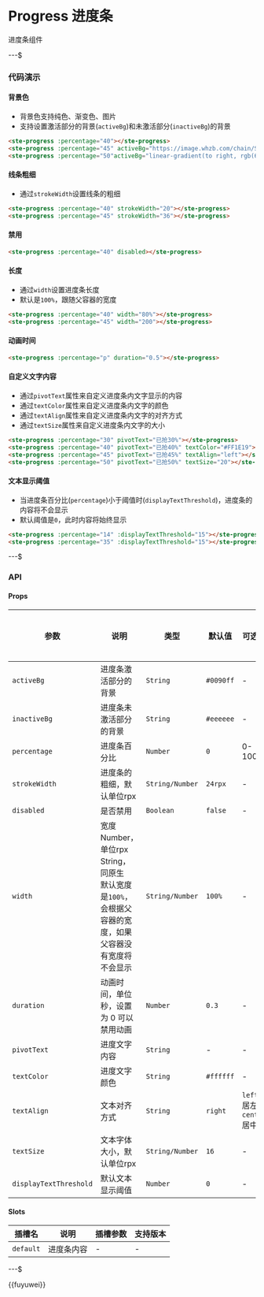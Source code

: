 # Progress 进度条
进度条组件

---$


### 代码演示
#### 背景色
- 背景色支持纯色、渐变色、图片
- 支持设置激活部分的背景(`activeBg`)和未激活部分(`inactiveBg`)的背景
```html
<ste-progress :percentage="40"></ste-progress>
<ste-progress :percentage="45" activeBg="https://image.whzb.com/chain/StellarUI/image/p-red.png" inactiveBg="#CCCCCC"></ste-progress>
<ste-progress :percentage="50"activeBg="linear-gradient(to right, rgb(66, 83, 216), rgb(213, 51, 186))"></ste-progress>
```

#### 线条粗细
- 通过`strokeWidth`设置线条的粗细
```html
<ste-progress :percentage="40" strokeWidth="20"></ste-progress>
<ste-progress :percentage="45" strokeWidth="36"></ste-progress>
```

#### 禁用
```html
<ste-progress :percentage="40" disabled></ste-progress>
```

#### 长度
- 通过`width`设置进度条长度
- 默认是`100%`，跟随父容器的宽度
```html
<ste-progress :percentage="40" width="80%"></ste-progress>
<ste-progress :percentage="45" width="200"></ste-progress>
```

#### 动画时间
```html
<ste-progress :percentage="p" duration="0.5"></ste-progress>
```

#### 自定义文字内容
- 通过`pivotText`属性来自定义进度条内文字显示的内容
- 通过`textColor`属性来自定义进度条内文字的颜色
- 通过`textAlign`属性来自定义进度条内文字的对齐方式
- 通过`textSize`属性来自定义进度条内文字的大小
```html
<ste-progress :percentage="30" pivotText="已抢30%"></ste-progress>
<ste-progress :percentage="40" pivotText="已抢40%" textColor="#FF1E19"></ste-progress>
<ste-progress :percentage="45" pivotText="已抢45%" textAlign="left"></ste-progress>
<ste-progress :percentage="50" pivotText="已抢50%" textSize="20"></ste-progress>
```

#### 文本显示阈值
- 当进度条百分比(`percentage`)小于阈值时(`displayTextThreshold`)，进度条的内容将不会显示
- 默认阈值是`0`，此时内容将始终显示
```html
<ste-progress :percentage="14" :displayTextThreshold="15"></ste-progress>
<ste-progress :percentage="35" :displayTextThreshold="15"></ste-progress>
```

---$
### API
#### Props
| 参数					| 说明																												| 类型				| 默认值		| 可选值							| 支持版本	|
| ---					| ---																												| ---				| ---		| ---							| ---		|
|`activeBg`				| 进度条激活部分的背景																								| `String`			| `#0090ff`	| -								| -			|
|`inactiveBg`			| 进度条未激活部分的背景																								| `String`			| `#eeeeee`	| -								| -			|
|`percentage`			| 进度条百分比																										| `Number`			| `0`		| 0-100							| -			|
|`strokeWidth`			| 进度条的粗细，默认单位rpx																							| `String/Number`	| `24rpx`	| -								| -			|
|`disabled`				| 是否禁用																											| `Boolean`			| `false`	| -								| -			|
|`width`				| 宽度 <br/>Number，单位rpx<br/>String，同原生<br/>默认宽度是`100%`，会根据父容器的宽度，如果父容器没有宽度将不会显示	| `String/Number`	| `100%`	| -								| -			|
|`duration`				| 动画时间，单位秒，设置为 0 可以禁用动画																				| `Number`			| `0.3`		| -								| -			|
|`pivotText`			| 进度文字内容																										| `String`			| -			| -								| -			|
|`textColor`			| 进度文字颜色																										| `String`			| `#ffffff`	| -								| -			|
|`textAlign`			| 文本对齐方式																										| `String`			| `right`	| `left` 居左<br/>`center` 居中	| -			|
|`textSize`				| 文本字体大小，默认单位rpx																							| `String/Number`	| `16`		| -								| -			|
|`displayTextThreshold`	| 默认文本显示阈值																									| `Number`			| `0`		| -								| -			|

#### Slots
|插槽名		|说明		|插槽参数	|支持版本	|
| ---		| ---		| ---		| ---		|
| `default`	| 进度条内容	|-			| -			|

---$

{{fuyuwei}}

